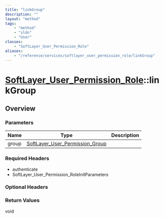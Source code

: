 ```yaml
---
title: "linkGroup"
description: ""
layout: "method"
tags:
    - "method"
    - "sldn"
    - "User"
classes:
    - "SoftLayer_User_Permission_Role"
aliases:
    - "/reference/services/softlayer_user_permission_role/linkGroup"
---
```

# [SoftLayer_User_Permission_Role](/reference/services/SoftLayer_User_Permission_Role)::linkGroup




## Overview 


### Parameters 
|Name | Type | Description |
| --- | --- | --- |
|group| <a href='/reference/datatypes/SoftLayer_User_Permission_Group'>SoftLayer_User_Permission_Group </a>| |


### Required Headers
* authenticate
* SoftLayer_User_Permission_RoleInitParameters

### Optional Headers

### Return Values
void

